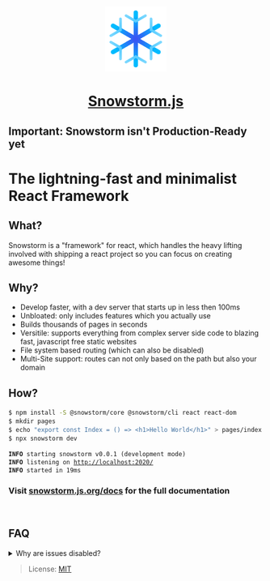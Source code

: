 <p align="center">
  <a href="https://github.com/explodingcamera/snowstorm">
    <img src="./logo.svg" height="128">
    <h1 align="center">Snowstorm.js</h1>
  </a>
</p>

## Important: Snowstorm isn't Production-Ready yet

# The lightning-fast and minimalist React Framework

## What?

Snowstorm is a "framework" for react, which handles the heavy lifting involved with shipping a react project so you can focus on creating awesome things!

## Why?

- Develop faster, with a dev server that starts up in less then 100ms
- Unbloated: only includes features which you actually use
- Builds thousands of pages in seconds
- Versitile: supports everything from complex server side code to blazing fast, javascript free static websites
- File system based routing (which can also be disabled)
- Multi-Site support: routes can not only based on the path but also your domain

## How?

```bash
$ npm install -S @snowstorm/core @snowstorm/cli react react-dom
$ mkdir pages
$ echo "export const Index = () => <h1>Hello World</h1>" > pages/index.ts
$ npx snowstorm dev
```

<pre><code><b>INFO</b> starting snowstorm v0.0.1 (development mode)
<b>INFO</b> listening on <u>http://localhost:2020/</u>
<b>INFO</b> started in 19ms</code></pre>

### Visit [snowstorm.js.org/docs](https://snowstorm.js.org/docs/getting-started) for the full documentation

<br/>

## FAQ

<details>
  <summary>Why are issues disabled?</summary>
  I'm not responding to bug reports and other issues.
  For smaller things, you can open a pr, outside of that discussions are available to ask questions and paid support is also available at [henrygressmann.de](https://henrygressmann.de).
</details>

> License: [MIT](LICENSE.md)
